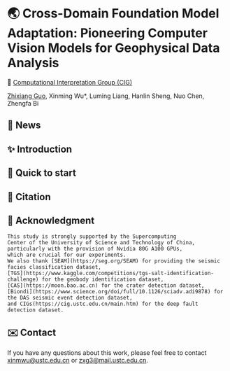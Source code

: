 # 🌏 Cross-Domain Foundation Model Adaptation: Pioneering Computer Vision Models for Geophysical Data Analysis


🏢 [Computational Interpretation Group (CIG)](https://cig.ustc.edu.cn/main.htm) 

[Zhixiang Guo](https://cig.ustc.edu.cn/guo/list.htm), Xinming Wu*, Luming Liang, Hanlin Sheng, Nuo Chen, Zhengfa Bi

## :mega: News

##  :sparkles: Introduction

##  🚀 Quick to start

## :bookmark: Citation

## :memo: Acknowledgment
    This study is strongly supported by the Supercomputing 
    Center of the University of Science and Technology of China, 
    particularly with the provision of Nvidia 80G A100 GPUs, 
    which are crucial for our experiments. 
    We also thank [SEAM](https://seg.org/SEAM) for providing the seismic facies classification dataset, 
    [TGS](https://www.kaggle.com/competitions/tgs-salt-identification-challenge) for the geobody identification dataset, 
    [CAS](https://moon.bao.ac.cn) for the crater detection dataset, 
    [Biondi](https://www.science.org/doi/full/10.1126/sciadv.adi9878) for the DAS seismic event detection dataset, 
    and CIGs(https://cig.ustc.edu.cn/main.htm) for the deep fault detection dataset.

## :envelope: Contact
If you have any questions about this work, 
please feel free to contact xinmwu@ustc.edu.cn or zxg3@mail.ustc.edu.cn.
